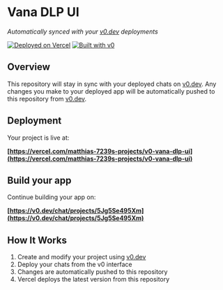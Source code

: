 # Vana DLP UI

*Automatically synced with your [v0.dev](https://v0.dev) deployments*

[![Deployed on Vercel](https://img.shields.io/badge/Deployed%20on-Vercel-black?style=for-the-badge&logo=vercel)](https://vercel.com/matthias-7239s-projects/v0-vana-dlp-ui)
[![Built with v0](https://img.shields.io/badge/Built%20with-v0.dev-black?style=for-the-badge)](https://v0.dev/chat/projects/5Jg5Se495Xm)

## Overview

This repository will stay in sync with your deployed chats on [v0.dev](https://v0.dev).
Any changes you make to your deployed app will be automatically pushed to this repository from [v0.dev](https://v0.dev).

## Deployment

Your project is live at:

**[https://vercel.com/matthias-7239s-projects/v0-vana-dlp-ui](https://vercel.com/matthias-7239s-projects/v0-vana-dlp-ui)**

## Build your app

Continue building your app on:

**[https://v0.dev/chat/projects/5Jg5Se495Xm](https://v0.dev/chat/projects/5Jg5Se495Xm)**

## How It Works

1. Create and modify your project using [v0.dev](https://v0.dev)
2. Deploy your chats from the v0 interface
3. Changes are automatically pushed to this repository
4. Vercel deploys the latest version from this repository
